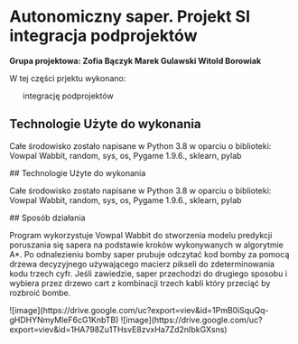 # Autonomiczny saper. Projekt SI integracja podprojektów

<b>Grupa projektowa: Zofia Bączyk Marek Gulawski Witold Borowiak</b>

W tej części prjektu wykonano:
  <ol>
    integrację podprojektów
  </ol>

## Technologie Użyte do wykonania

<p>Całe środowisko zostało napisane w Python 3.8 w oparciu o biblioteki: Vowpal Wabbit, random, sys, os, Pygame 1.9.6., sklearn, pylab
</p>
## Technologie Użyte do wykonania

<p>Całe środowisko zostało napisane w Python 3.8 w oparciu o biblioteki: Vowpal Wabbit, random, sys, os, Pygame 1.9.6., sklearn, pylab
</p>
## Sposób działania
<p>Program wykorzystuje Vowpal Wabbit do stworzenia modelu predykcji poruszania się sapera na podstawie kroków wykonywanych w algorytmie A*. Po odnalezieniu bomby saper prubuje odczytać kod bomby za pomocą drzewa decyzyjnego używającego macierz pikseli do zdeterminowania kodu trzech cyfr. Jeśli zawiedzie, saper przechodzi do drugiego sposobu i wybiera przez drzewo cart z kombinacji trzech kabli który przeciąć by rozbroić bombe.
</p>
![image](https://drive.google.com/uc?export=viev&id=1PmB0iSquQq-gHDHYNmyMleF6cG1KnbTB)
![image](https://drive.google.com/uc?export=viev&id=1HA798Zu1THsvE8zvxHa7Zd2nIbkGXsns)